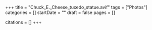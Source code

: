 +++
title = "Chuck_E._Cheese_tuxedo_statue.avif"
tags = ["Photos"]
categories = []
startDate = ""
draft = false
pages = []

citations = []
+++
